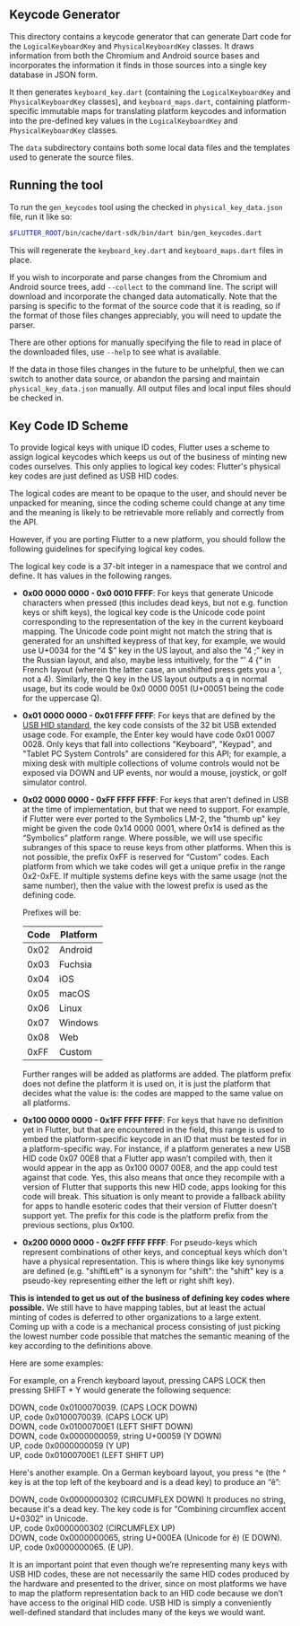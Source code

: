 ## Keycode Generator

This directory contains a keycode generator that can generate Dart code for
the `LogicalKeyboardKey` and `PhysicalKeyboardKey` classes. It draws information
from both the Chromium and Android source bases and incorporates the
information it finds in those sources into a single key database in JSON form.

It then generates `keyboard_key.dart` (containing the `LogicalKeyboardKey` and
`PhysicalKeyboardKey` classes), and `keyboard_maps.dart`, containing
platform-specific immutable maps for translating platform keycodes and
information into the pre-defined key values in the `LogicalKeyboardKey` and
`PhysicalKeyboardKey` classes.

The `data` subdirectory contains both some local data files and the templates
used to generate the source files.

## Running the tool

To run the `gen_keycodes` tool using the checked in `physical_key_data.json` file, run
it like so:

```bash
$FLUTTER_ROOT/bin/cache/dart-sdk/bin/dart bin/gen_keycodes.dart
```

This will regenerate the `keyboard_key.dart` and `keyboard_maps.dart` files in
place.

If you wish to incorporate and parse changes from the Chromium and Android
source trees, add `--collect` to the command line. The script will download and
incorporate the changed data automatically. Note that the parsing is specific to
the format of the source code that it is reading, so if the format of those
files changes appreciably, you will need to update the parser.

There are other options for manually specifying the file to read in place of the
downloaded files, use `--help` to see what is available.

If the data in those files changes in the future to be unhelpful, then we can
switch to another data source, or abandon the parsing and maintain
`physical_key_data.json` manually. All output files and local input files should be
checked in.

## Key Code ID Scheme

To provide logical keys with unique ID codes, Flutter uses a scheme
to assign logical keycodes which keeps us out of the business of minting new
codes ourselves. This only applies to logical key codes: Flutter's
physical key codes are just defined as USB HID codes.

The logical codes are meant to be opaque to the user, and should never be
unpacked for meaning, since the coding scheme could change at any time and the
meaning is likely to be retrievable more reliably and correctly from
the API.

However, if you are porting Flutter to a new platform, you should follow the
following guidelines for specifying logical key codes.

The logical key code is a 37-bit integer in a namespace that we control and
define. It has values in the following ranges.

- **0x00 0000 0000 - 0x0 0010 FFFF**: For keys that generate Unicode
  characters when pressed (this includes dead keys, but not e.g. function keys
  or shift keys), the logical key code is the Unicode code point corresponding
  to the representation of the key in the current keyboard mapping. The
  Unicode code point might not match the string that is generated for
  an unshifted keypress of that key, for example, we would use U+0034 for the
  “4 \$” key in the US layout, and also the “4 ;” key in the Russian layout,
  and also, maybe less intuitively, for the “' 4 {“ in French layout (wherein
  the latter case, an unshifted press gets you a ', not a 4). Similarly, the Q
  key in the US layout outputs a q in normal usage, but its code would be 0x0
  0000 0051 (U+00051 being the code for the uppercase Q).

- **0x01 0000 0000 - 0x01 FFFF FFFF**: For keys that are defined by the [USB HID
  standard](https://www.usb.org/sites/default/files/documents/hut1_12v2.pdf),
  the key code consists of the 32 bit USB extended usage code. For
  example, the Enter key would have code 0x01 0007 0028. Only keys that fall
  into collections "Keyboard", "Keypad", and "Tablet PC System Controls" are
  considered for this API; for example, a mixing desk with multiple
  collections of volume controls would not be exposed via DOWN and UP events,
  nor would a mouse, joystick, or golf simulator control.

- **0x02 0000 0000 - 0xFF FFFF FFFF**: For keys that aren't defined in USB at the
  time of implementation, but that we need to support. For example, if Flutter
  were ever ported to the Symbolics LM-2, the "thumb up" key might be given
  the code 0x14 0000 0001, where 0x14 is defined as the “Symbolics” platform
  range. Where possible, we will use specific subranges of this space to reuse
  keys from other platforms. When this is not possible, the prefix 0xFF is
  reserved for “Custom” codes. Each platform from which we take codes will get
  a unique prefix in the range 0x2-0xFE. If multiple systems define keys with
  the same usage (not the same number), then the value with the lowest prefix
  is used as the defining code.

  Prefixes will be:

  | Code | Platform |
  | ---- | -------- |
  | 0x02 | Android  |
  | 0x03 | Fuchsia  |
  | 0x04 | iOS      |
  | 0x05 | macOS    |
  | 0x06 | Linux    |
  | 0x07 | Windows  |
  | 0x08 | Web      |
  | 0xFF | Custom   |

  Further ranges will be added as platforms are added. The platform prefix
  does not define the platform it is used on, it is just the platform that
  decides what the value is: the codes are mapped to the same value on all
  platforms.

- **0x100 0000 0000 - 0x1FF FFFF FFFF**: For keys that have no definition yet in
  Flutter, but that are encountered in the field, this range is used to embed
  the platform-specific keycode in an ID that must be tested for in a
  platform-specific way. For instance, if a platform generates a new USB
  HID code 0x07 00E8 that a Flutter app wasn’t compiled with, then it would
  appear in the app as 0x100 0007 00E8, and the app could test against that
  code. Yes, this also means that once they recompile with a version of
  Flutter that supports this new HID code, apps looking for this code will
  break. This situation is only meant to provide a fallback ability for apps
  to handle esoteric codes that their version of Flutter doesn’t support yet.
  The prefix for this code is the platform prefix from the previous sections,
  plus 0x100.

- **0x200 0000 0000 - 0x2FF FFFF FFFF**: For pseudo-keys which represent
  combinations of other keys, and conceptual keys which don't have a physical
  representation. This is where things like key synonyms are defined (e.g.
  "shiftLeft" is a synonym for "shift": the "shift" key is a pseudo-key
  representing either the left or right shift key).

**This is intended to get us out of the business of defining key codes where
possible.** We still have to have mapping tables, but at least the actual minting
of codes is deferred to other organizations to a large extent. Coming up with a
code is a mechanical process consisting of just picking the lowest number code
possible that matches the semantic meaning of the key according to the
definitions above.

Here are some examples:

For example, on a French keyboard layout, pressing CAPS LOCK then pressing
SHIFT + Y would generate the following sequence:

DOWN, code 0x0100070039. (CAPS LOCK DOWN)<br>
UP, code 0x0100070039. (CAPS LOCK UP)<br>
DOWN, code 0x01000700E1 (LEFT SHIFT DOWN)<br>
DOWN, code 0x0000000059, string U+00059 (Y DOWN)<br>
UP, code 0x0000000059 (Y UP)<br>
UP, code 0x01000700E1 (LEFT SHIFT UP)<br>

Here's another example. On a German keyboard layout, you press ^e (the ^ key is
at the top left of the keyboard and is a dead key) to produce an “ê”:

DOWN, code 0x0000000302 (CIRCUMFLEX DOWN) It produces no string, because it's a dead
key. The key code is for "Combining circumflex accent U+0302" in Unicode.<br>
UP, code 0x0000000302 (CIRCUMFLEX UP)<br>
DOWN, code 0x0000000065, string U+000EA (Unicode for ê‬) (E DOWN).<br>
UP, code 0x0000000065. (E UP).<br>

It is an important point that even though we’re representing many keys with USB
HID codes, these are not necessarily the same HID codes produced by the hardware
and presented to the driver, since on most platforms we have to map the platform
representation back to an HID code because we don’t have access to the original
HID code. USB HID is simply a conveniently well-defined standard that includes
many of the keys we would want.
